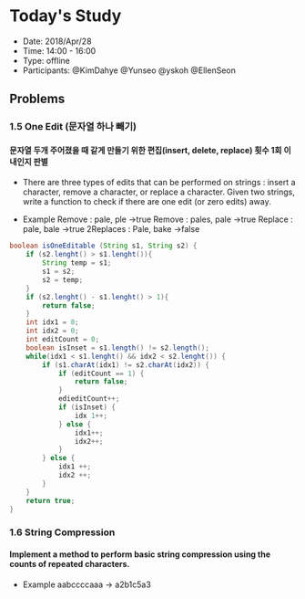 # Today's Study
- Date: 2018/Apr/28
- Time: 14:00 - 16:00
- Type: offline
- Participants: @KimDahye @Yunseo @yskoh @EllenSeon

## Problems



### 1.5 One Edit (문자열 하나 빼기)

#### 문자열 두개 주어졌을 때 같게 만들기 위한 편집(insert, delete, replace) 횟수 1회 이내인지 판별
- There are three types of edits that can be performed on strings : insert a character, remove a character, or replace a character. Given two strings, write a function to check if there are one edit (or zero edits) away.

- Example
Remove : pale, ple ->true
Remove : pales, pale ->true
Replace : pale, bale ->true
2Replaces :  Pale, bake ->false

```java
boolean isOneEditable (String s1, String s2) {
    if (s2.lenght() > s1.lenght()){
        String temp = s1;
        s1 = s2;
        s2 = temp;
    }
    if (s2.lenght() - s1.lenght() > 1){
        return false;
    }
    int idx1 = 0;
    int idx2 = 0;
    int editCount = 0;
    boolean isInset = s1.length() != s2.length();
    while(idx1 < s1.lenght() && idx2 < s2.lenght()) {
        if (s1.charAt(idx1) != s2.charAt(idx2)) {
            if (editCount == 1) {
                return false;
            }
            edieditCount++;
            if (isInset) {
                idx 1++;
            } else {
                idx1++;
                idx2++;
            }
        } else {
            idx1 ++;
            idx2 ++;
        }
    }
    return true;
}

```


### 1.6 String Compression
#### Implement a method to perform basic string compression using the counts of repeated characters.

- Example
aabccccaaa -> a2b1c5a3


```java

```
